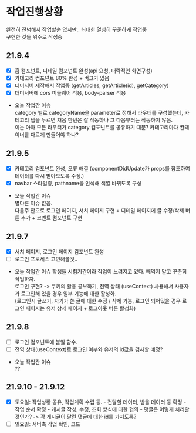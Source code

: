 # 작업진행상황

완전히 전념해서 작업할순 없지만.. 최대한 열심히 꾸준하게 작업중  
구현한 것들 위주로 작성중

## 21.9.4

- [x] 홈 컴포넌트, 디테일 컴포넌트 완성(api 요청, 대략적인 화면구성)
- [x] 카테고리 컴포넌트 80% 완성 + 버그가 있음
- [x] 더미서버 제작해서 작업중 (getArticles, getArticle(id), getCategory)
- [x] 더미서버에 cors 미들웨어 적용, body-parser 적용

- 오늘 작업간 이슈  
  category 별로 categoryName을 parameter로 정해서 라우터를 구성했는데, 카테고리 탭을 누르면 처음 한번은 잘 작동하나 그 다음부터는 작동하지 않음.  
  이는 아마 모든 라우터가 category 컴포넌트를 공유하기 때문? 카테고리마다 컨테이너를 다르게 만들어야 하나?

## 21.9.5

- [x] 카테고리 컴포넌트 완성, 오류 해결 (componentDidUpdate가 props를 참조하여 데이터를 다시 받아오도록 수정.)
- [x] navbar 스타일링, pathname을 인식해 색깔 바뀌도록 구성

- 오늘 작업간 이슈  
  별다른 이슈 없음.  
  다음주 안으로 로그인 페이지, 서치 페이지 구현 + 디테일 페이지에 글 수정/삭제 버튼 추가 + 코멘트 컴포넌트 구현

## 21.9.7

- [x] 서치 페이지, 로그인 페이지 컴포넌트 완성
- [ ] 로그인 프로세스 고민해볼것..

- 오늘 작업간 이슈
  학생들 시험기간이라 작업이 느려지고 있다. 빼먹지 말고 꾸준히 작업하자.  
  로그인 구현? -> 쿠키의 활용 공부하기, 전역 상태 (useContext) 사용해서 사용자가 로그인해 있을 경우 일부 기능에 대한 활성화.  
   (로그인시 글쓰기, 자기가 쓴 글에 대한 수정 / 삭제 가능, 로그인 되어있을 경우 로그인 페이지는 유저 상세 페이지 + 로그아웃 버튼 활성화)

## 21.9.8

- [ ] 로그인 컴포넌트에 붙일 함수.
- [ ] 전역 상태(useContext)로 로그인 여부와 유저의 id값을 검사할 예정?

- 오늘 작업간 이슈  
  ??


## 21.9.10 - 21.9.12

- [x] 토요일: 작업상황 공유, 작업계획 수립 등.
      - 전달할 데이터, 받을 데이터 등 확정
      - 작업 순서 확정
      - 게시글 작성, 수정, 조회 방식에 대한 협의
      - 댓글은 어떻게 처리할 것인가? -> 각 게시글이 달린 댓글에 대한 id를 가지도록?
- [ ] 일요일: 서버측 작업 확인, 코드 
